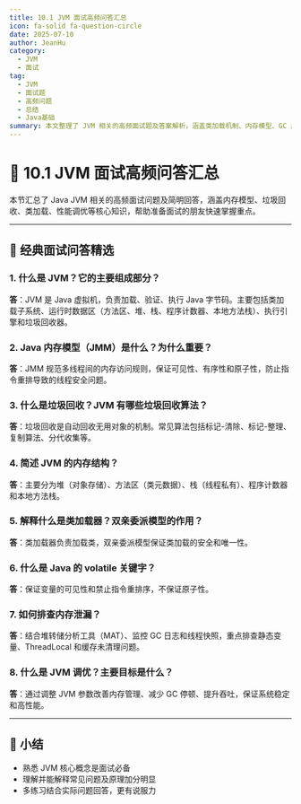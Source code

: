 ```yaml
---
title: 10.1 JVM 面试高频问答汇总
icon: fa-solid fa-question-circle
date: 2025-07-10
author: JeanHu
category:
  - JVM
  - 面试
tag:
  - JVM
  - 面试题
  - 高频问题
  - 总结
  - Java基础
summary: 本文整理了 JVM 相关的高频面试题及答案解析，涵盖类加载机制、内存模型、GC 原理、性能调优等核心知识点，助力面试准备和知识查缺补漏。
---
```


# 🎯 10.1 JVM 面试高频问答汇总

本节汇总了 Java JVM 相关的高频面试问题及简明回答，涵盖内存模型、垃圾回收、类加载、性能调优等核心知识，帮助准备面试的朋友快速掌握重点。

------
<!-- more -->
## 🔑 经典面试问答精选

### 1. 什么是 JVM？它的主要组成部分？

**答**：JVM 是 Java 虚拟机，负责加载、验证、执行 Java 字节码。主要包括类加载子系统、运行时数据区（方法区、堆、栈、程序计数器、本地方法栈）、执行引擎和垃圾回收器。

### 2. Java 内存模型（JMM）是什么？为什么重要？

**答**：JMM 规范多线程间的内存访问规则，保证可见性、有序性和原子性，防止指令重排导致的线程安全问题。

### 3. 什么是垃圾回收？JVM 有哪些垃圾回收算法？

**答**：垃圾回收是自动回收无用对象的机制。常见算法包括标记-清除、标记-整理、复制算法、分代收集等。

### 4. 简述 JVM 的内存结构？

**答**：主要分为堆（对象存储）、方法区（类元数据）、栈（线程私有）、程序计数器和本地方法栈。

### 5. 解释什么是类加载器？双亲委派模型的作用？

**答**：类加载器负责加载类，双亲委派模型保证类加载的安全和唯一性。

### 6. 什么是 Java 的 volatile 关键字？

**答**：保证变量的可见性和禁止指令重排序，不保证原子性。

### 7. 如何排查内存泄漏？

**答**：结合堆转储分析工具（MAT）、监控 GC 日志和线程快照，重点排查静态变量、ThreadLocal 和缓存未清理问题。

### 8. 什么是 JVM 调优？主要目标是什么？

**答**：通过调整 JVM 参数改善内存管理、减少 GC 停顿、提升吞吐，保证系统稳定和高性能。

------

## 📝 小结

- 熟悉 JVM 核心概念是面试必备
- 理解并能解释常见问题及原理加分明显
- 多练习结合实际问题回答，更有说服力

